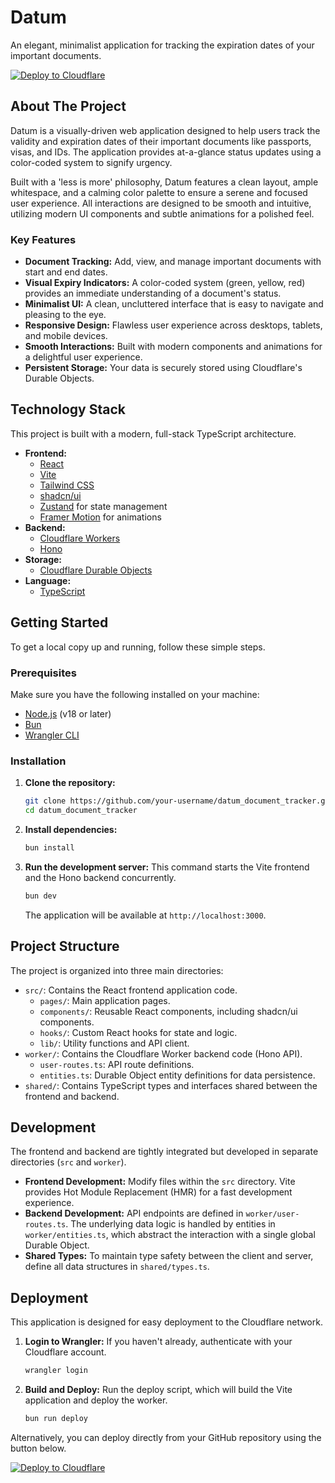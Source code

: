 # Datum

An elegant, minimalist application for tracking the expiration dates of your important documents.

[![Deploy to Cloudflare](https://deploy.workers.cloudflare.com/button)](https://deploy.workers.cloudflare.com/?url=https://github.com/ypk471/Datum-generated-app-20251012-081822)

## About The Project

Datum is a visually-driven web application designed to help users track the validity and expiration dates of their important documents like passports, visas, and IDs. The application provides at-a-glance status updates using a color-coded system to signify urgency.

Built with a 'less is more' philosophy, Datum features a clean layout, ample whitespace, and a calming color palette to ensure a serene and focused user experience. All interactions are designed to be smooth and intuitive, utilizing modern UI components and subtle animations for a polished feel.

### Key Features

*   **Document Tracking:** Add, view, and manage important documents with start and end dates.
*   **Visual Expiry Indicators:** A color-coded system (green, yellow, red) provides an immediate understanding of a document's status.
*   **Minimalist UI:** A clean, uncluttered interface that is easy to navigate and pleasing to the eye.
*   **Responsive Design:** Flawless user experience across desktops, tablets, and mobile devices.
*   **Smooth Interactions:** Built with modern components and animations for a delightful user experience.
*   **Persistent Storage:** Your data is securely stored using Cloudflare's Durable Objects.

## Technology Stack

This project is built with a modern, full-stack TypeScript architecture.

*   **Frontend:**
    *   [React](https://react.dev/)
    *   [Vite](https://vitejs.dev/)
    *   [Tailwind CSS](https://tailwindcss.com/)
    *   [shadcn/ui](https://ui.shadcn.com/)
    *   [Zustand](https://zustand-demo.pmnd.rs/) for state management
    *   [Framer Motion](https://www.framer.com/motion/) for animations
*   **Backend:**
    *   [Cloudflare Workers](https://workers.cloudflare.com/)
    *   [Hono](https://hono.dev/)
*   **Storage:**
    *   [Cloudflare Durable Objects](https://developers.cloudflare.com/durable-objects/)
*   **Language:**
    *   [TypeScript](https://www.typescriptlang.org/)

## Getting Started

To get a local copy up and running, follow these simple steps.

### Prerequisites

Make sure you have the following installed on your machine:
*   [Node.js](https://nodejs.org/) (v18 or later)
*   [Bun](https://bun.sh/)
*   [Wrangler CLI](https://developers.cloudflare.com/workers/wrangler/install-and-update/)

### Installation

1.  **Clone the repository:**
    ```sh
    git clone https://github.com/your-username/datum_document_tracker.git
    cd datum_document_tracker
    ```

2.  **Install dependencies:**
    ```sh
    bun install
    ```

3.  **Run the development server:**
    This command starts the Vite frontend and the Hono backend concurrently.
    ```sh
    bun dev
    ```
    The application will be available at `http://localhost:3000`.

## Project Structure

The project is organized into three main directories:

*   `src/`: Contains the React frontend application code.
    *   `pages/`: Main application pages.
    *   `components/`: Reusable React components, including shadcn/ui components.
    *   `hooks/`: Custom React hooks for state and logic.
    *   `lib/`: Utility functions and API client.
*   `worker/`: Contains the Cloudflare Worker backend code (Hono API).
    *   `user-routes.ts`: API route definitions.
    *   `entities.ts`: Durable Object entity definitions for data persistence.
*   `shared/`: Contains TypeScript types and interfaces shared between the frontend and backend.

## Development

The frontend and backend are tightly integrated but developed in separate directories (`src` and `worker`).

*   **Frontend Development:** Modify files within the `src` directory. Vite provides Hot Module Replacement (HMR) for a fast development experience.
*   **Backend Development:** API endpoints are defined in `worker/user-routes.ts`. The underlying data logic is handled by entities in `worker/entities.ts`, which abstract the interaction with a single global Durable Object.
*   **Shared Types:** To maintain type safety between the client and server, define all data structures in `shared/types.ts`.

## Deployment

This application is designed for easy deployment to the Cloudflare network.

1.  **Login to Wrangler:**
    If you haven't already, authenticate with your Cloudflare account.
    ```sh
    wrangler login
    ```

2.  **Build and Deploy:**
    Run the deploy script, which will build the Vite application and deploy the worker.
    ```sh
    bun run deploy
    ```

Alternatively, you can deploy directly from your GitHub repository using the button below.

[![Deploy to Cloudflare](https://deploy.workers.cloudflare.com/button)](https://deploy.workers.cloudflare.com/?url=https://github.com/ypk471/Datum-generated-app-20251012-081822)